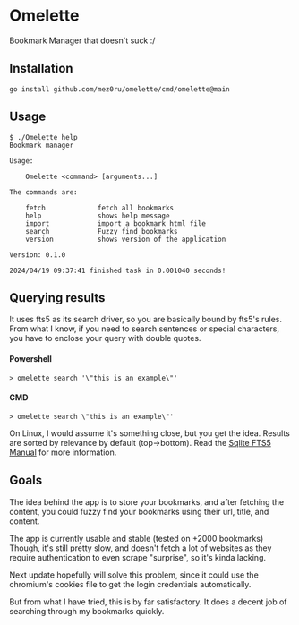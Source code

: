 # Omelette
 Bookmark Manager that doesn't suck :/

## Installation
```
go install github.com/mez0ru/omelette/cmd/omelette@main
```

## Usage
```
$ ./Omelette help
Bookmark manager

Usage:

    Omelette <command> [arguments...]

The commands are:

    fetch             fetch all bookmarks
    help              shows help message
    import            import a bookmark html file
    search            Fuzzy find bookmarks
    version           shows version of the application

Version: 0.1.0

2024/04/19 09:37:41 finished task in 0.001040 seconds!
```

## Querying results
It uses fts5 as its search driver, so you are basically bound by fts5's rules.
From what I know, if you need to search sentences or special characters,
you have to enclose your query with double quotes.
#### Powershell
```
> omelette search '\"this is an example\"'
```
#### CMD
```
> omelette search \"this is an example\"'
```
On Linux, I would assume it's something close, but you get the idea. Results are sorted by relevance by default (top->bottom).
Read the [Sqlite FTS5 Manual](https://www.sqlite.org/fts5.html) for more information.

## Goals
The idea behind the app is to store your bookmarks, and after fetching the content,
you could fuzzy find your bookmarks using their url, title, and content.

The app is currently usable and stable (tested on +2000 bookmarks)
Though, it's still pretty slow, and doesn't fetch a lot of websites
as they require authentication to even scrape "surprise", so it's kinda lacking.

Next update hopefully will solve this problem, since it could use the
chromium's cookies file to get the login credentials automatically.

But from what I have tried, this is by far satisfactory.
It does a decent job of searching through my bookmarks quickly.

